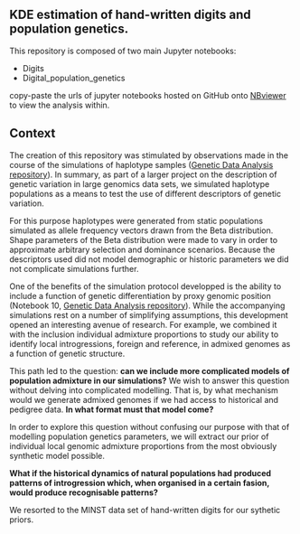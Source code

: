 ## KDE estimation of hand-written digits and population genetics.

This repository is composed of two main Jupyter notebooks:
- Digits
- Digital_population_genetics

copy-paste the urls of jupyter notebooks hosted on GitHub onto [NBviewer](https://nbviewer.jupyter.org/) to view the analysis within.

## Context

The creation of this repository was stimulated by observations made in the course of the simulations of 
haplotype samples ([Genetic Data Analysis repository](https://github.com/SantosJGND/Genetic-data-analysis)). 
In summary, as part of a larger project on the description of genetic variation in large genomics data sets, 
we simulated haplotype populations as a means to test the use of different descriptors of genetic variation. 

For this purpose haplotypes were generated from static populations simulated as allele frequency vectors 
drawn from the Beta distribution. Shape parameters of the Beta distribution were made to vary in order to 
approximate arbitrary selection and dominance scenarios. Because the descriptors used did not model demographic 
or historic parameters we did not complicate simulations further.

One of the benefits of the simulation protocol developped is the ability to include a function of genetic differentiation 
by proxy genomic position (Notebook 10, [Genetic Data Analysis repository](https://github.com/SantosJGND/Genetic-data-analysis)).
While the accompanying simulations rest on a number of simplifying assumptions, this development opened an interesting 
avenue of research. For example, we combined it with the inclusion individual admixture proportions to study our 
ability to identify local introgressions, foreign and reference, in admixed genomes as a function of genetic structure. 

This path led to the question: **can we include more complicated models of population admixture in our simulations?**
We wish to answer this question without delving into complicated modelling. That is, by what mechanism would we 
generate admixed genomes if we had access to historical and pedigree data. **In what format must that model come?**

In order to explore this question without confusing our purpose with that of modelling population genetics parameters,
we will extract our prior of individual local genomic admixture proportions from the most obviously synthetic model
possible. 

**What if the historical dynamics of natural populations had produced patterns of introgression which, when organised 
in a certain fasion, would produce recognisable patterns?**

We resorted to the MINST data set of hand-written digits for our sythetic priors.
